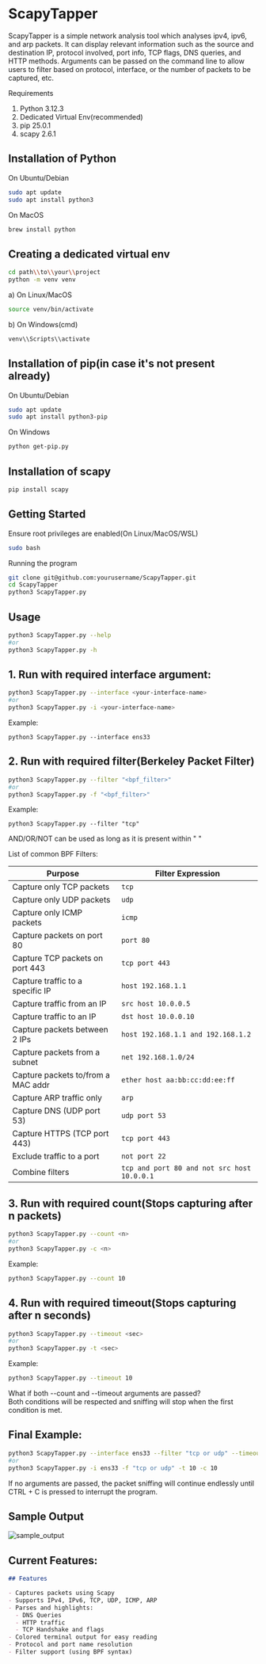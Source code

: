 
# ScapyTapper
ScapyTapper is a simple network analysis tool which analyses ipv4, ipv6, and arp packets. It can display relevant information such as the source and destination IP, protocol involved, port info, TCP flags, DNS queries, and HTTP methods. Arguments can be passed on the command line to allow users to filter based on protocol, interface, or the number of packets to be captured, etc. 

Requirements

1. Python 3.12.3
2. Dedicated Virtual Env(recommended)
3. pip 25.0.1
4. scapy 2.6.1


## Installation of Python
   
On Ubuntu/Debian
```bash
sudo apt update
sudo apt install python3
```

On MacOS
```bash
brew install python
```

## Creating a dedicated virtual env
```bash
cd path\\to\\your\\project
python -m venv venv
```

a) On Linux/MacOS

```bash
source venv/bin/activate
```

b) On Windows(cmd)

```bash
venv\\Scripts\\activate
```

## Installation of pip(in case it's not present already)

On Ubuntu/Debian
```bash
sudo apt update
sudo apt install python3-pip
```

On Windows
```bash
python get-pip.py
```

## Installation of scapy
```bash
pip install scapy
```

## Getting Started

Ensure root privileges are enabled(On Linux/MacOS/WSL)

```bash
sudo bash
```

Running the program
```bash
git clone git@github.com:yourusername/ScapyTapper.git
cd ScapyTapper
python3 ScapyTapper.py
```

## Usage

```bash
python3 ScapyTapper.py --help
#or
python3 ScapyTapper.py -h
```

## 1. Run with required interface argument:
   
```bash
python3 ScapyTapper.py --interface <your-interface-name>
#or
python3 ScapyTapper.py -i <your-interface-name>

```

Example:

```
python3 ScapyTapper.py --interface ens33

```

## 2. Run with required filter(Berkeley Packet Filter)

```bash
python3 ScapyTapper.py --filter "<bpf_filter>"
#or
python3 ScapyTapper.py -f "<bpf_filter>"

```

Example:

```
python3 ScapyTapper.py --filter "tcp"

```
AND/OR/NOT can be used as long as it is present within " "

List of common BPF Filters:

| Purpose | Filter Expression |
| --- | --- |
| Capture only TCP packets | `tcp` |
| Capture only UDP packets | `udp` |
| Capture only ICMP packets | `icmp` |
| Capture packets on port 80 | `port 80` |
| Capture TCP packets on port 443 | `tcp port 443` |
| Capture traffic to a specific IP | `host 192.168.1.1` |
| Capture traffic from an IP | `src host 10.0.0.5` |
| Capture traffic to an IP | `dst host 10.0.0.10` |
| Capture packets between 2 IPs | `host 192.168.1.1 and 192.168.1.2` |
| Capture packets from a subnet | `net 192.168.1.0/24` |
| Capture packets to/from a MAC addr | `ether host aa:bb:cc:dd:ee:ff` |
| Capture ARP traffic only | `arp` |
| Capture DNS (UDP port 53) | `udp port 53` |
| Capture HTTPS (TCP port 443) | `tcp port 443` |
| Exclude traffic to a port | `not port 22` |
| Combine filters | `tcp and port 80 and not src host 10.0.0.1` |


## 3. Run with required count(Stops capturing after n packets)
```bash
python3 ScapyTapper.py --count <n>
#or
python3 ScapyTapper.py -c <n>

```

Example:

```bash
python3 ScapyTapper.py --count 10

```

## 4. Run with required timeout(Stops capturing after n seconds)

```bash
python3 ScapyTapper.py --timeout <sec>
#or
python3 ScapyTapper.py -t <sec>

```

Example:

```bash
python3 ScapyTapper.py --timeout 10

```

What if both --count and --timeout arguments are passed?  
Both conditions will be respected and sniffing will stop when the first condition is met.

## Final Example:

```bash
python3 ScapyTapper.py --interface ens33 --filter "tcp or udp" --timeout 10 --count 10
#or
python3 ScapyTapper.py -i ens33 -f "tcp or udp" -t 10 -c 10
```

If no arguments are passed, the packet sniffing will continue endlessly until CTRL + C is pressed to interrupt the program.

## Sample Output

![sample_output](https://github.com/user-attachments/assets/8184f0d4-d81a-4057-aca6-b4cdbb60a477)

## Current Features:
```markdown
## Features

- Captures packets using Scapy
- Supports IPv4, IPv6, TCP, UDP, ICMP, ARP
- Parses and highlights:
  - DNS Queries
  - HTTP traffic
  - TCP Handshake and flags
- Colored terminal output for easy reading
- Protocol and port name resolution
- Filter support (using BPF syntax)
```


  


